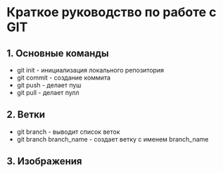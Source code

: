# Краткое руководство по работе с GIT

## 1. Основные команды

* git init - инициализация локального репозитория
* git commit - создание коммита
* git push - делает пуш
* git pull - делает пулл

## 2. Ветки
* git branch - выводит список веток
* git branch branch_name - создает ветку с именем branch_name
## 3. Изображения
